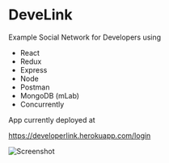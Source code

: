 # DeveLink
Example Social Network for Developers using

 - React
 - Redux
 - Express
 - Node
 - Postman
 - MongoDB (mLab)
 - Concurrently


App currently deployed at

https://developerlink.herokuapp.com/login


![Screenshot](https://i.imgur.com/aEj0rQz.png) 
